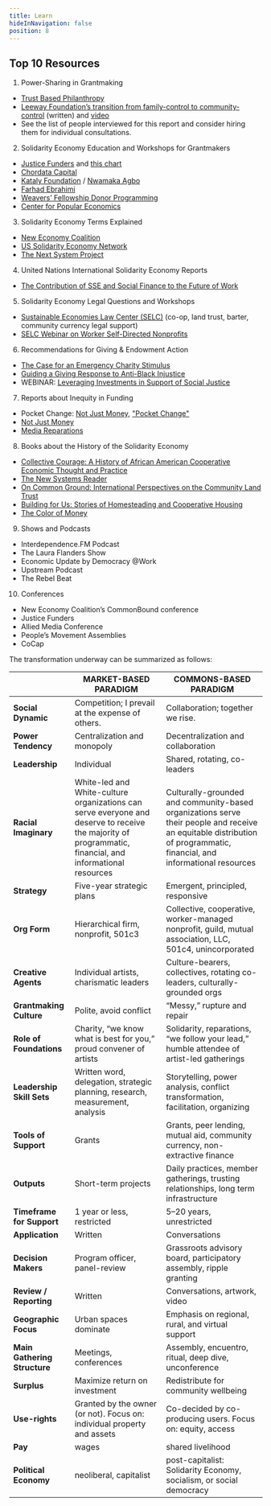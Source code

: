 ```yaml
---
title: Learn
hideInNavigation: false
position: 8
---
```


## Top 10 Resources

1. Power-Sharing in Grantmaking

- [Trust Based Philanthropy](https://trustbasedphilanthropy.org/resources)
- [Leeway Foundation’s transition from family-control to community-control](https://issuu.com/leeway/docs/impact_assesment_webready) (written) and [video](https://vimeo.com/374676783)
- See the list of people interviewed for this report and consider hiring them for individual consultations.

2. Solidarity Economy Education and Workshops for Grantmakers

- [Justice Funders](http://justicefunders.org/) and [this chart](http://justicefunders.org/wp-content/uploads/2019/01/Spectrum_Final_12.6.pdf)
- [Chordata Capital](https://chordatacapital.com/)
- [Kataly Foundation](https://www.katalyfoundation.org/#grantees) / [Nwamaka Agbo](https://www.nwamakaagbo.com/restorative-economics)
- [Farhad Ebrahimi](https://chorusfoundation.org/about/)
- [Weavers’ Fellowship Donor Programming](https://www.theweaversfellowship.org/donor-programming)
- [Center for Popular Economics](http://www.populareconomics.org)

3. Solidarity Economy Terms Explained

- [New Economy Coalition](https://neweconomy.net/solidarity-economy/)
- [US Solidarity Economy Network](https://ussen.org/resources/)
- [The Next System Project](https://thenextsystem.org/elements)

4. United Nations International Solidarity Economy Reports

- [The Contribution of SSE and Social Finance to the Future of Work](https://www.ilo.org/empent/areas/social-finance/publications/WCMS_739377/lang--en/index.htm)

5. Solidarity Economy Legal Questions and Workshops

- [Sustainable Economies Law Center (SELC)](https://www.theselc.org/) (co-op, land trust, barter, community currency legal support)
- [SELC Webinar on Worker Self-Directed Nonprofits](https://www.youtube.com/watch?v=uU1w9uXGGLY&feature=emb_title)

6. Recommendations for Giving & Endowment Action

- [The Case for an Emergency Charity Stimulus](https://inequality.org/wp-content/uploads/2020/05/Brief-CharityStimulus-Revision-May12-FINAL.pdf)
- [Guiding a Giving Response to Anti-Black Injustice](https://www.bridgespan.org/insights/library/philanthropy/guiding-a-giving-response-to-anti-black-injustice)
- WEBINAR: [Leveraging Investments in Support of Social Justice](https://resourcegeneration.org/webinar-leveraging-investments-in-support-of-social-justice/)

7. Reports about Inequity in Funding

- Pocket Change: [Not Just Money](http://www.notjustmoney.us), ["Pocket Change"](https://philanthropywomen.org/research/ms-foundation-donors-must-step-up-for-women-and-girls-of-color/)
- [Not Just Money](http://www.notjustmoney.us/docs/NotJustMoney_Full_Report_July2017.pdf)
- [Media Reparations](https://mediareparations.org/about/)

8. Books about the History of the Solidarity Economy

- [Collective Courage: A History of African American Cooperative Economic Thought and Practice](https://www.psupress.org/books/titles/978-0-271-06216-7.html)
- [The New Systems Reader](https://democracycollaborative.org/newsystemsreader)
- [On Common Ground: International Perspectives on the Community Land Trust](https://cltweb.org/terra-nostra-press/on-common-ground/)
- [Building for Us: Stories of Homesteading and Cooperative Housing](https://interferencearchive.org/exhibition-catalog-building-for-us-stories-of-homesteading-and-cooperative-housing/)
- [The Color of Money](https://www.hup.harvard.edu/catalog.php)

9. Shows and Podcasts

- Interdependence.FM Podcast
- The Laura Flanders Show
- Economic Update by Democracy @Work
- Upstream Podcast
- The Rebel Beat

10. Conferences

- New Economy Coalition’s CommonBound conference
- Justice Funders
- Allied Media Conference
- People’s Movement Assemblies
- CoCap

The transformation underway can be summarized as follows:

|                              | MARKET-BASED PARADIGM                                                                                                                                    | COMMONS-BASED PARADIGM                                                                                                                                                 |
| ---------------------------- | -------------------------------------------------------------------------------------------------------------------------------------------------------- | ---------------------------------------------------------------------------------------------------------------------------------------------------------------------- |
| **Social Dynamic**           | Competition; I prevail at the expense of others.                                                                                                         | Collaboration; together we rise.                                                                                                                                       |
| **Power Tendency**           | Centralization and monopoly                                                                                                                              | Decentralization and collaboration                                                                                                                                     |
| **Leadership**               | Individual                                                                                                                                               | Shared, rotating, co-leaders                                                                                                                                           |
| **Racial Imaginary**         | White-led and White-culture organizations can serve everyone and deserve to receive the majority of programmatic, financial, and informational resources | Culturally-grounded and community-based organizations serve their people and receive an equitable distribution of programmatic, financial, and informational resources |
| **Strategy**                 | Five-year strategic plans                                                                                                                                | Emergent, principled, responsive                                                                                                                                       |
| **Org Form**                 | Hierarchical firm, nonprofit, 501c3                                                                                                                      | Collective, cooperative, worker-managed nonprofit, guild, mutual association, LLC, 501c4, unincorporated                                                               |
| **Creative Agents**          | Individual artists, charismatic leaders                                                                                                                  | Culture-bearers, collectives, rotating co-leaders, culturally- grounded orgs                                                                                           |
| **Grantmaking Culture**      | Polite, avoid conflict                                                                                                                                   | “Messy,” rupture and repair                                                                                                                                            |
| **Role of Foundations**      | Charity, “we know what is best for you,” proud convener of artists                                                                                       | Solidarity, reparations, “we follow your lead,” humble attendee of artist-led gatherings                                                                               |
| **Leadership Skill Sets**    | Written word, delegation, strategic planning, research, measurement, analysis                                                                            | Storytelling, power analysis, conflict transformation, facilitation, organizing                                                                                        |
| **Tools of Support**         | Grants                                                                                                                                                   | Grants, peer lending, mutual aid, community currency, non-extractive finance                                                                                           |
| **Outputs**                  | Short-term projects                                                                                                                                      | Daily practices, member gatherings, trusting relationships, long term infrastructure                                                                                   |
| **Timeframe for Support**    | 1 year or less, restricted                                                                                                                               | 5–20 years, unrestricted                                                                                                                                               |
| **Application**              | Written                                                                                                                                                  | Conversations                                                                                                                                                          |
| **Decision Makers**          | Program officer, panel-review                                                                                                                            | Grassroots advisory board, participatory assembly, ripple granting                                                                                                     |
| **Review / Reporting**       | Written                                                                                                                                                  | Conversations, artwork, video                                                                                                                                          |
| **Geographic Focus**         | Urban spaces dominate                                                                                                                                    | Emphasis on regional, rural, and virtual support                                                                                                                       |
| **Main Gathering Structure** | Meetings, conferences                                                                                                                                    | Assembly, encuentro, ritual, deep dive, unconference                                                                                                                   |
| **Surplus**                  | Maximize return on investment                                                                                                                            | Redistribute for community wellbeing                                                                                                                                   |
| **Use-rights**               | Granted by the owner (or not). Focus on: individual property and assets                                                                                  | Co-decided by co-producing users. Focus on: equity, access                                                                                                             |
| **Pay**                      | wages                                                                                                                                                    | shared livelihood                                                                                                                                                      |
| **Political Economy**        | neoliberal, capitalist                                                                                                                                   | post-capitalist: Solidarity Economy, socialism, or social democracy                                                                                                    |
